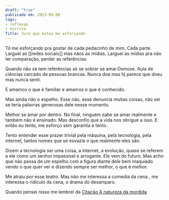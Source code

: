 ```yaml
---
draft: "true"
publicado em: 2023-09-08
tags:
- reflexao
- escrita
Title: Juro que estou me esforçando
---
```


Tô me esforçando pra gostar de cada pedacinho de mim. Cada parte. Larguei as \[\[redes sociais\]\] mas nãos as mídias. Larguei as mídias pra não ter comparação, perder as referências.

Quando não se tem referências só se sobrar se amar.Osmose. Aula de ciências cercado de pessoas brancas. Nunca doe mas hj parece que doeu mas nunca senti.

E amamos o que é familiar e amamos o que é conhecido.

Mas ainda não o espelho. Esse não, esse denuncia muitas coisas, não sei se teria palavras generosas dele nesse momento.

Melhor se amar por dentro. No final, ninguém sabe se amar realmente e também não é ensinado. Mas desconfio que a vida nos obrigue a isso. E então eu tento, me esforço sem garantia e tento.

Tento entender esse prazer trivial pela máquina, pela tecnologia, pela internet, tantos nomes que se esvazia o que realmente eles são.

Dizem a tecnologia ser uma coisa, a internet, a evolução, quase se referem a ele como um senhor impassível e arrogante. Ele vem do futuro. Mas acho que não passa de um espelho com a figura diante dele bem maquiado vendo o que quer ver e dizendo sempre ser melhor, o que é melhor.

Me atraiu por esse teatro. Mas não me interessa a comedia da cena , me interessa o ridículo da cena, o drama do desamparo.


Quando pensei nisso me lembrei da [Citação A natureza da mordida](/post/natureza-da-mordida)




